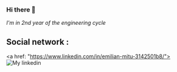 ### Hi there 👋
*I'm in 2nd year of the engineering cycle* 

## Social network : 
<a href: "https://www.linkedin.com/in/emilian-mitu-3142501b8/"><img align="center" src = "linkedin.svg" alt="My linkedin">

<!--
**gratteciel/gratteciel** is a ✨ _special_ ✨ repository because its `README.md` (this file) appears on your GitHub profile.


Here are some ideas to get you started:

- 🔭 I’m currently working on ...
- 🌱 I’m currently learning ...
- 👯 I’m looking to collaborate on ...
- 🤔 I’m looking for help with ...
- 💬 Ask me about ...
- 📫 How to reach me: ...
- 😄 Pronouns: ...
- ⚡ Fun fact: ...
-->
